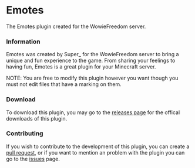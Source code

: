 # Emotes #
The Emotes plugin created for the WowieFreedom server.

### Information ###
Emotes was created by Super_ for the WowieFreedom server to bring a unique and fun experience to the game. From sharing your feelings to having fun, Emotes is a great plugin for your Minecraft server.

NOTE: You are free to modify this plugin however you want though you must not edit files that have a marking on them.

### Download ###
To download this plugin, you may go to the [releases page](https://github.com/SuperSteelYT/Emotes/releases) for the offical downloads of this plugin.

### Contributing ###
If you wish to contribute to the development of this plugin, you can create a [pull request](https://github.com/SuperSteelYT/Emotes/pulls), or if you want to mention an problem with the plugin you can go to the [issues](https://github.com/SuperSteelYT/Emotes/issues) page.

